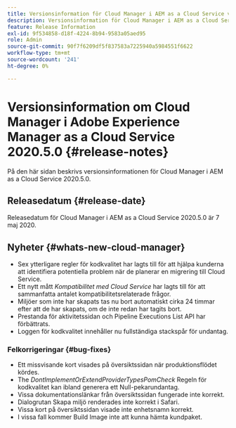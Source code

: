 ```yaml
---
title: Versionsinformation för Cloud Manager i AEM as a Cloud Service version 2020.5.0
description: Versionsinformation för Cloud Manager i AEM as a Cloud Service version 2020.5.0
feature: Release Information
exl-id: 9f534858-d18f-4224-8b94-9583a05aed95
role: Admin
source-git-commit: 90f7f6209df5f837583a7225940a5984551f6622
workflow-type: tm+mt
source-wordcount: '241'
ht-degree: 0%

---
```


# Versionsinformation om Cloud Manager i Adobe Experience Manager as a Cloud Service 2020.5.0 {#release-notes}

På den här sidan beskrivs versionsinformationen för Cloud Manager i AEM as a Cloud Service 2020.5.0.

## Releasedatum {#release-date}

Releasedatum för Cloud Manager i AEM as a Cloud Service 2020.5.0 är 7 maj 2020.

## Nyheter {#whats-new-cloud-manager}

* Sex ytterligare regler för kodkvalitet har lagts till för att hjälpa kunderna att identifiera potentiella problem när de planerar en migrering till Cloud Service.
* Ett nytt mått *Kompatibilitet med Cloud Service* har lagts till för att sammanfatta antalet kompatibilitetsrelaterade frågor.
* Miljöer som inte har skapats tas nu bort automatiskt cirka 24 timmar efter att de har skapats, om de inte redan har tagits bort.
* Prestanda för aktivitetssidan och Pipeline Executions List API har förbättrats.
* Loggen för kodkvalitet innehåller nu fullständiga stackspår för undantag.

### Felkorrigeringar  {#bug-fixes}

* Ett missvisande kort visades på översiktssidan när produktionsflödet kördes.
* The *DontImplementOrExtendProviderTypesPomCheck* Regeln för kodkvalitet kan ibland generera ett Null-pekarundantag.
* Vissa dokumentationslänkar från översiktssidan fungerade inte korrekt.
* Dialogrutan Skapa miljö renderades inte korrekt i Safari.
* Vissa kort på översiktssidan visade inte enhetsnamn korrekt.
* I vissa fall kommer Build Image inte att kunna hämta kundpaket.
